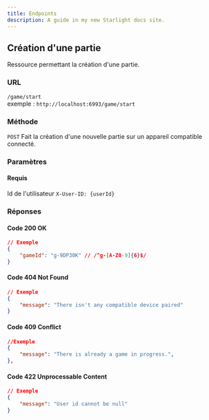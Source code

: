 ```yaml
---
title: Endpoints
description: A guide in my new Starlight docs site.
---
```


## Création d'une partie
Ressource permettant la création d'une partie.

### URL
`/game/start`  
exemple : `http://localhost:6993/game/start`

### Méthode
`POST`  Fait la création d'une nouvelle partie sur un appareil compatible connecté.

### Paramètres
#### Requis
Id de l'utilisateur
`X-User-ID: {userId}`

### Réponses
#### Code 200 OK
```json
// Exemple
{
    "gameId": "g-9DP30K" // /^g-[A-Z0-9]{6}$/
}
```

#### Code 404 Not Found
```json
// Exemple
{
    "message": "There isn't any compatible device paired"
}
```

#### Code 409 Conflict
```json
//Exemple
{
    "message": "There is already a game in progress.",
},
```

#### Code 422 Unprocessable Content
```json
// Exemple
{
    "message": "User id cannot be null"
}
```
